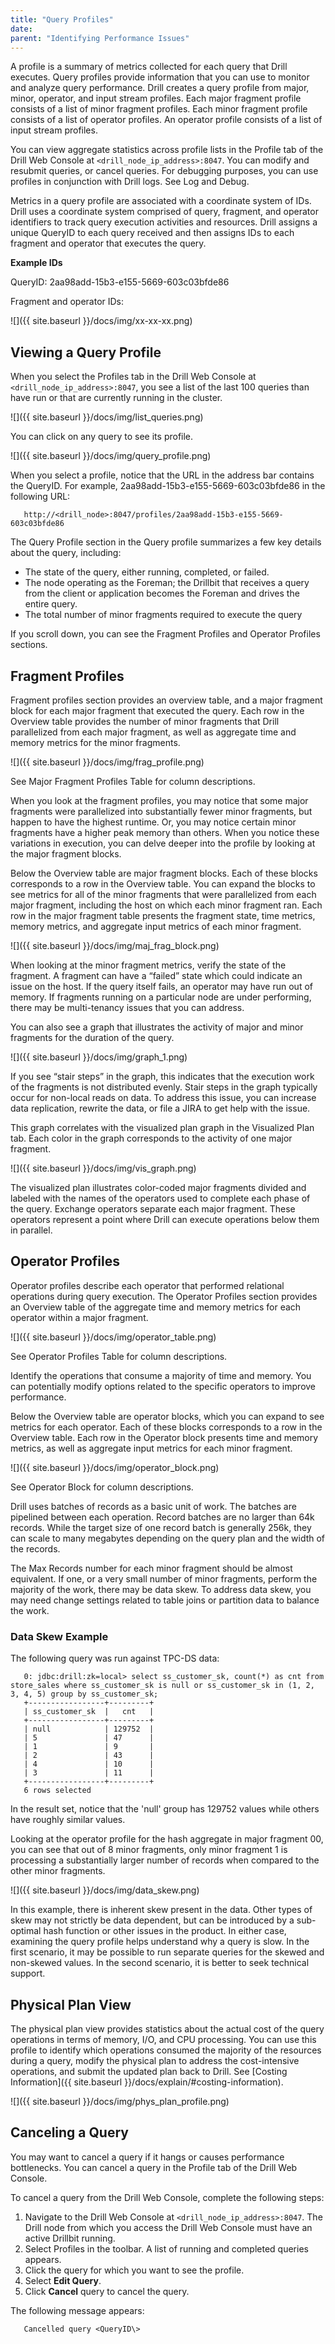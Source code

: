```yaml
---
title: "Query Profiles"
date:  
parent: "Identifying Performance Issues"
---
```


A profile is a summary of metrics collected for each query that Drill executes. Query profiles provide information that you can use to monitor and analyze query performance. Drill creates a query profile from major, minor, operator, and input stream profiles. Each major fragment profile consists of a list of minor fragment profiles. Each minor fragment profile consists of a list of operator profiles. An operator profile consists of a list of input stream profiles. 

You can view aggregate statistics across profile lists in the Profile tab of the Drill Web Console at `<drill_node_ip_address>:8047`. You can modify and resubmit queries, or cancel queries. For debugging purposes, you can use profiles in conjunction with Drill logs. See Log and Debug.
 
Metrics in a query profile are associated with a coordinate system of IDs. Drill uses a coordinate system comprised of query, fragment, and operator identifiers to track query execution activities and resources. Drill assigns a unique QueryID to each query received and then assigns IDs to each fragment and operator that executes the query.
 
**Example IDs**

QueryID: 2aa98add-15b3-e155-5669-603c03bfde86
 
Fragment and operator IDs:  

![]({{ site.baseurl }}/docs/img/xx-xx-xx.png)  

## Viewing a Query Profile  

When you select the Profiles tab in the Drill Web Console at `<drill_node_ip_address>:8047`, you see a list of the last 100 queries than have run or that are currently running in the cluster.  

![]({{ site.baseurl }}/docs/img/list_queries.png)


You can click on any query to see its profile.  

![]({{ site.baseurl }}/docs/img/query_profile.png)  

When you select a profile, notice that the URL in the address bar contains the QueryID. For example, 2aa98add-15b3-e155-5669-603c03bfde86 in the following URL:

       http://<drill_node>:8047/profiles/2aa98add-15b3-e155-5669-603c03bfde86
 
The Query Profile section in the Query profile summarizes a few key details about the query, including: 
 
 * The state of the query, either running, completed, or failed.  
 * The node operating as the Foreman; the Drillbit that receives a query from the client or application becomes the Foreman and drives the entire query. 
 * The total number of minor fragments required to execute the query

If you scroll down, you can see the Fragment Profiles and Operator Profiles sections. 
 
## Fragment Profiles  

Fragment profiles section provides an overview table, and a major fragment block for each major fragment that executed the query. Each row in the Overview table provides the number of minor fragments that Drill parallelized from each major fragment, as well as aggregate time and memory metrics for the minor fragments.  

![]({{ site.baseurl }}/docs/img/frag_profile.png)  

See Major Fragment Profiles Table for column descriptions.
 
When you look at the fragment profiles, you may notice that some major fragments were parallelized into substantially fewer minor fragments, but happen to have the highest runtime.  Or, you may notice certain minor fragments have a higher peak memory than others. When you notice these variations in execution, you can delve deeper into the profile by looking at the major fragment blocks.
 
Below the Overview table are major fragment blocks. Each of these blocks corresponds to a row in the Overview table. You can expand the blocks to see metrics for all of the minor fragments that were parallelized from each major fragment, including the host on which each minor fragment ran. Each row in the major fragment table presents the fragment state, time metrics, memory metrics, and aggregate input metrics of each minor fragment.  

![]({{ site.baseurl }}/docs/img/maj_frag_block.png)  

When looking at the minor fragment metrics, verify the state of the fragment. A fragment can have a “failed” state which could indicate an issue on the host. If the query itself fails, an operator may have run out of memory. If fragments running on a particular node are under performing, there may be multi-tenancy issues that you can address.
 
You can also see a graph that illustrates the activity of major and minor fragments for the duration of the query.  

![]({{ site.baseurl }}/docs/img/graph_1.png)  

If you see “stair steps” in the graph, this indicates that the execution work of the fragments is not distributed evenly. Stair steps in the graph typically occur for non-local reads on data. To address this issue, you can increase data replication, rewrite the data, or file a JIRA to get help with the issue.
 
This graph correlates with the visualized plan graph in the Visualized Plan tab. Each color in the graph corresponds to the activity of one major fragment.  

![]({{ site.baseurl }}/docs/img/vis_graph.png)  

The visualized plan illustrates color-coded major fragments divided and labeled with the names of the operators used to complete each phase of the query. Exchange operators separate each major fragment. These operators represent a point where Drill can execute operations below them in parallel.  

## Operator Profiles  

Operator profiles describe each operator that performed relational operations during query execution. The Operator Profiles section provides an Overview table of the aggregate time and memory metrics for each operator within a major fragment.  

![]({{ site.baseurl }}/docs/img/operator_table.png)  

See Operator Profiles Table for column descriptions.
 
Identify the operations that consume a majority of time and memory. You can potentially modify options related to the specific operators to improve performance.
 
Below the Overview table are operator blocks, which you can expand to see metrics for each operator. Each of these blocks corresponds to a row in the Overview table. Each row in the Operator block presents time and memory metrics, as well as aggregate input metrics for each minor fragment.  

![]({{ site.baseurl }}/docs/img/operator_block.png)  

See Operator Block for column descriptions.
 
Drill uses batches of records as a basic unit of work. The batches are pipelined between each operation.  Record batches are no larger than 64k records. While the target size of one record batch is generally 256k, they can scale to many megabytes depending on the query plan and the width of the records.

The Max Records number for each minor fragment should be almost equivalent. If one, or a very small number of minor fragments, perform the majority of the work, there may be data skew. To address data skew, you may need change settings related to table joins or partition data to balance the work.  

### Data Skew Example
The following query was run against TPC-DS data:

       0: jdbc:drill:zk=local> select ss_customer_sk, count(*) as cnt from store_sales where ss_customer_sk is null or ss_customer_sk in (1, 2, 3, 4, 5) group by ss_customer_sk;
       +-----------------+---------+
       | ss_customer_sk  |   cnt   |
       +-----------------+---------+
       | null            | 129752  |
       | 5               | 47      |
       | 1               | 9       |
       | 2               | 43      |
       | 4               | 10      |
       | 3               | 11      |
       +-----------------+---------+
       6 rows selected
 
In the result set, notice that the 'null' group has 129752 values while others have roughly similar values.  

Looking at the operator profile for the hash aggregate in major fragment 00, you can see that out of 8 minor fragments, only minor fragment 1 is processing a substantially larger number of records when compared to the other minor fragments.  

![]({{ site.baseurl }}/docs/img/data_skew.png)  

In this example, there is inherent skew present in the data. Other types of skew may not strictly be data dependent, but can be introduced by a sub-optimal hash function or other issues in the product. In either case, examining the query profile helps understand why a query is slow. In the first scenario, it may be possible to run separate queries for the skewed and non-skewed values. In the second scenario, it is better to seek technical support.  

## Physical Plan View  

The physical plan view provides statistics about the actual cost of the query operations in terms of memory, I/O, and CPU processing. You can use this profile to identify which operations consumed the majority of the resources during a query, modify the physical plan to address the cost-intensive operations, and submit the updated plan back to Drill. See [Costing Information]({{ site.baseurl }}/docs/explain/#costing-information).  

![]({{ site.baseurl }}/docs/img/phys_plan_profile.png)  

## Canceling a Query  

You may want to cancel a query if it hangs or causes performance bottlenecks. You can cancel a query in the Profile tab of the Drill Web Console.
 
To cancel a query from the Drill Web Console, complete the following steps:  

1. Navigate to the Drill Web Console at `<drill_node_ip_address>:8047`.
The Drill node from which you access the Drill Web Console must have an active Drillbit running.
2. Select Profiles in the toolbar.
A list of running and completed queries appears.
3. Click the query for which you want to see the profile.
4. Select **Edit Query**.
5. Click **Cancel** query to cancel the query.  

The following message appears:  

       Cancelled query <QueryID\>





